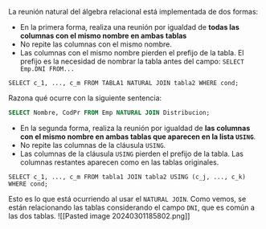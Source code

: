 
La reunión natural del álgebra relacional está implementada de dos formas:
- En la primera forma, realiza una reunión por igualdad de **todas las columnas con el mismo nombre en ambas tablas**
- No repite las columnas con el mismo nombre.
- Las columnas con el mismo nombre pierden el prefijo de la tabla. El prefijo es la necesidad de nombrar la tabla antes del campo: `SELECT Emp.DNI FROM...`

`SELECT c_1, ..., c_m FROM TABLA1 NATURAL JOIN tabla2 WHERE cond;`

Razona qué ocurre con la siguiente sentencia:
```SQL
SELECT Nombre, CodPr FROM Emp NATURAL JOIN Distribucion;
```

- En la segunda forma, realiza la reunión por igualdad de **las columnas con el mismo nombre en ambas tablas que aparecen en la lista `USING`**.
- No repite las columnas de la cláusula `USING`.
- Las columnas de la cláusula `USING` pierden el prefijo de la tabla. Las columnas restantes aparecen como en las tablas originales.

`SELECT c_1, ..., c_m FROM tabla1 JOIN tabla2 USING (c_j, ..., c_k) WHERE cond;`

Esto es lo que está ocurriendo al usar el `NATURAL JOIN`. Como vemos, se están relacionando las tablas considerando el campo `DNI`, que es común a las dos tablas.
![[Pasted image 20240301185802.png]]

